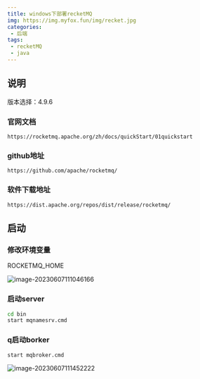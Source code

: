 ```yaml
---
title: windows下部署recketMQ
img: https://img.myfox.fun/img/recket.jpg
categories:
 - 后端
tags:
 - recketMQ
 - java
---
```


## 说明

版本选择：4.9.6

### 官网文档

```http
https://rocketmq.apache.org/zh/docs/quickStart/01quickstart
```

### github地址

```http
https://github.com/apache/rocketmq/
```

### 软件下载地址

```http
https://dist.apache.org/repos/dist/release/rocketmq/
```

## 启动

### 修改环境变量

ROCKETMQ_HOME

![image-20230607111046166](https://img.myfox.fun/img/20230607111047.png)

### 启动server

```sh
cd bin
start mqnamesrv.cmd
```

### q启动borker

```sh
start mqbroker.cmd
```

![image-20230607111452222](https://img.myfox.fun/img/20230607111453.png)
